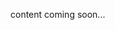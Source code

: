 <!-- <meta>
{
  "title": "Self Hosted",
  "slug": "self-hosted",
  "description": "Self Hosted Technical Guides",
  "tag": ["Technical Guides", "Guides", "How To", "Self Hosted"],
  "seo-title": "Packet Bare Metal Cloud Docs - Self-Hosted Technical Guides",
  "seo-description": "Self Hosted Technical Guides",
  "og-title": "Overview",
  "og-description": "Self Hosted Technical Guides"
}
</meta> -->

content coming soon...
